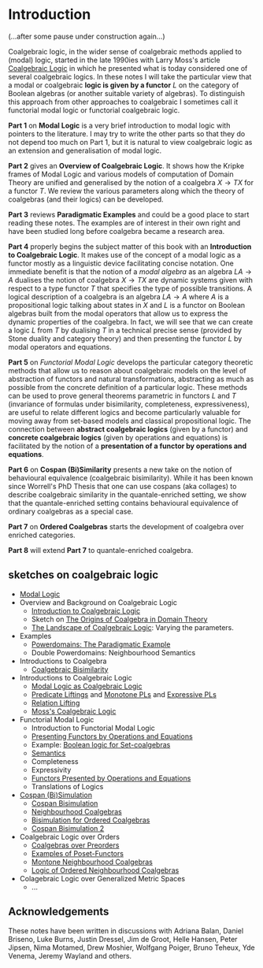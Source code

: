 # Introduction

(...after some pause under construction again...)

Coalgebraic logic, in the wider sense of coalgebraic methods applied to (modal) logic, started in the late 1990ies with Larry Moss's article [Coalgebraic Logic](https://www.sciencedirect.com/science/article/pii/S0168007298000426) in which he presented what is today considered one of several coalgebraic logics. In these notes I will take the particular view that a modal or coalgebraic **logic is given by a functor** $L$ on the category of Boolean algebras (or another suitable variety of algebras). To distinguish this approach from other approaches to coalgebraic I sometimes call it functorial modal logic or functorial coalgebraic logic. 

**Part 1** on **Modal Logic** is a very brief introduction to modal logic with pointers to the literature. I may try to write the other parts so that they do not depend too much on Part 1, but it is natural to view coalgebraic logic as an extension and generalisation of modal logic.

**Part 2** gives an **Overview of Coalgebraic Logic**. It shows how the Kripke frames of  Modal Logic and various models of computation of Domain Theory are unified and generalised by the notion of a coalgebra $X\to TX$ for a functor $T$. We review the various parameters along which the theory of coalgebras (and their logics) can be developed.

**Part 3** reviews **Paradigmatic Examples** and could be a good place to start reading these notes. The examples are  of interest in their own right and have been studied long before coalgebra became a research area. 

**Part 4** properly begins the subject matter of this book with an **Introduction to Coalgebraic Logic**. It makes use of the concept of a modal logic as a functor mostly as a linguistic device facilitating concise notation. One immediate benefit is that the notion of a *modal algebra* as an algebra $LA\to A$ dualises the notion of coalgebra $X\to TX$ are dynamic systems given with respect to a type functor $T$ that specifies the type of possible transitions. A logical description of a coalgebra is an algebra $LA\to A$ where $A$ is a propositional logic talking about states in $X$ and $L$ is a functor on Boolean algebras built from the modal operators that allow us to express the dynamic properties of the coalgebra. In fact, we will see that we can create a logic $L$ from $T$ by dualising $T$ in a technical precise sense (provided by Stone duality and category theory) and then presenting the functor $L$ by modal operators and equations.


**Part 5** on *Functorial Modal Logic* develops the particular category theoretic methods that allow us to reason about coalgebraic models on the level of abstraction of functors and natural transformations, abstracting as much as possible from the concrete definition of a particular logic. These methods can be used to prove general theorems parametric in functors $L$ and $T$ (invariance of formulas under bisimilarity, completeness, expressiveness), are useful to relate different logics and become particularly valuable for moving away from set-based models and classical propositional logic. The connection between **abstract coalgebraic logics** (given by a functor) and **concrete coalgebraic logics** (given by operations and equations) is facilitated by the notion of a **presentation of a functor by operations and equations**.

**Part 6** on **Cospan (Bi)Similarity** presents a new take on the notion of behavioural equivalence (coalgebraic bisimilarity). While it has been known since Worrell's PhD Thesis that one can use cospans (aka collages) to describe coalgebraic similarity in the quantale-enriched setting, we show that the quantale-enriched setting contains behavioural equivalence of ordinary coalgebras as a special case. 

**Part 7** on **Ordered Coalgebras** starts the development of coalgebra over enriched categories. 

**Part 8** will extend **Part 7** to quantale-enriched coalgebra.


## sketches on coalgebraic logic

- [Modal Logic](https://hackmd.io/@alexhkurz/H1zAiN1LO)
- Overview and Background on Coalgebraic Logic
    - [Introduction to Coalgebraic Logic](https://hackmd.io/@alexhkurz/r1t-Y6f8L)
    - Sketch on [The Origins of Coalgebra in Domain Theory](https://hackmd.io/@alexhkurz/ryq8jvZZ5)
    - [The Landscape of Coalgebraic Logic](https://hackmd.io/@alexhkurz/Skc7tOx6F): Varying the parameters.
- Examples
	- [Powerdomains: The Paradigmatic Example](https://hackmd.io/@alexhkurz/r1SJ8lizO)
	- Double Powerdomains: Neighbourhood Semantics  
- Introductions to Coalgebra
	- [Coalgebraic Bisimilarity](https://hackmd.io/@alexhkurz/SJs53demu)
- Introductions to Coalgebraic Logic
	- [Modal Logic as Coalgebraic Logic](https://hackmd.io/@alexhkurz/rJ7UTo788)
	- [Predicate Liftings](https://hackmd.io/@alexhkurz/SJcARPMVO) and  [Monotone PLs](https://hackmd.io/@alexhkurz/Sk4WH_fNd) and [Expressive PLs](https://hackmd.io/@alexhkurz/rkPk_3sNd)
	- [Relation Lifting](https://hackmd.io/@alexhkurz/ByPA9_Juu)
	- [Moss's Coalgebraic Logic](https://hackmd.io/@alexhkurz/rJksR4sso)
- Functorial Modal Logic
    - Introduction to Functorial Modal Logic
    - [Presenting Functors by Operations and Equations](https://hackmd.io/@alexhkurz/ByRlkfCio)
    - Example: [Boolean logic for Set-coalgebras](https://hackmd.io/@alexhkurz/rkWfcZAjs)
	- [Semantics](https://hackmd.io/@alexhkurz/BylEPbhHu)
	- Completeness
	- Expressivity
	- [Functors Presented by Operations and Equations](https://hackmd.io/@alexhkurz/SJVzK6TUI)
	- Translations of Logics
- [Cospan (Bi)Simulation](https://hackmd.io/@alexhkurz/rk4TFb8FP)
	- [Cospan Bisimulation](https://hackmd.io/@alexhkurz/HyQxhrh_v)
	- [Neighbourhood Coalgebras](https://hackmd.io/@alexhkurz/BJfhgfLYv)
	- [Bisimulation for Ordered Coalgebras](https://hackmd.io/@alexhkurz/SJZPcfMdv)
	- [Cospan Bisimulation 2](https://hackmd.io/@alexhkurz/S1IWPOVKv)
- Coalgebraic Logic over Orders
	- [Coalgebras over Preorders](https://hackmd.io/@alexhkurz/H1fd1IIB_)
	- [Examples of Poset-Functors](https://hackmd.io/@alexhkurz/BkSdWhVtP)
	- [Montone Neighbourhood Coalgebras](https://hackmd.io/@alexhkurz/HJM0YyZ_w)
	- [Logic of Ordered Neighbourhood Coalgebras](https://hackmd.io/@alexhkurz/S13JWraOI)
- Colagebraic Logic over Generalized Metric Spaces
    - ...


## Acknowledgements

These notes have been written in discussions with Adriana Balan, Daniel Briseno, Luke Burns, Justin Dressel, Jim de Groot, Helle Hansen, Peter Jipsen, Nima Motamed, Drew Moshier, Wolfgang Poiger, Bruno Teheux, Yde Venema, Jeremy Wayland and others.



